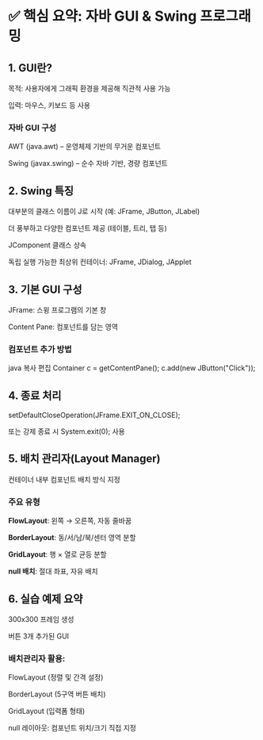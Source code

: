 # ✅ 핵심 요약: 자바 GUI & Swing 프로그래밍

## 1. GUI란?
목적: 사용자에게 그래픽 환경을 제공해 직관적 사용 가능

입력: 마우스, 키보드 등 사용

### 자바 GUI 구성

AWT (java.awt) – 운영체제 기반의 무거운 컴포넌트

Swing (javax.swing) – 순수 자바 기반, 경량 컴포넌트

## 2. Swing 특징
대부분의 클래스 이름이 J로 시작 (예: JFrame, JButton, JLabel)

더 풍부하고 다양한 컴포넌트 제공 (테이블, 트리, 탭 등)

JComponent 클래스 상속

독립 실행 가능한 최상위 컨테이너: JFrame, JDialog, JApplet

## 3. 기본 GUI 구성
JFrame: 스윙 프로그램의 기본 창

Content Pane: 컴포넌트를 담는 영역

### 컴포넌트 추가 방법

java
복사
편집
Container c = getContentPane();
c.add(new JButton("Click"));

## 4. 종료 처리
setDefaultCloseOperation(JFrame.EXIT_ON_CLOSE);

또는 강제 종료 시 System.exit(0); 사용

## 5. 배치 관리자(Layout Manager)
컨테이너 내부 컴포넌트 배치 방식 지정

### 주요 유형

**FlowLayout**: 왼쪽 → 오른쪽, 자동 줄바꿈

**BorderLayout**: 동/서/남/북/센터 영역 분할

**GridLayout**: 행 × 열로 균등 분할

**null 배치**: 절대 좌표, 자유 배치

## 6. 실습 예제 요약
300x300 프레임 생성

버튼 3개 추가된 GUI

### 배치관리자 활용:

FlowLayout (정렬 및 간격 설정)

BorderLayout (5구역 버튼 배치)

GridLayout (입력폼 형태)

null 레이아웃: 컴포넌트 위치/크기 직접 지정

